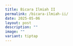 ```yaml
---
title: Bicara Ilmiah II
permalink: /bicara-ilmiah-ii/
date: 2025-05-06
layout: post
description: ""
image: ""
variant: tiptap
---
```

